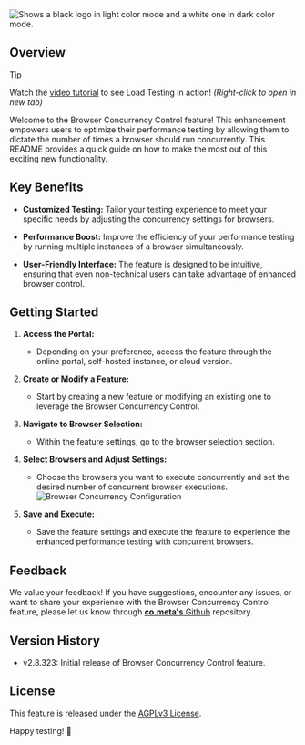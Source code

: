 <picture>
  <source media="(prefers-color-scheme: dark)" srcset="https://raw.githubusercontent.com/cometa-rocks/cometa_documentation/main/img/logos/COMETAROCKS_LogoEslog_Y_W.png">
  <source media="(prefers-color-scheme: light)" srcset="https://raw.githubusercontent.com/cometa-rocks/cometa_documentation/main/img/logos/COMETAROCKS_LogoEslog_Y_B.png">
  <img alt="Shows a black logo in light color mode and a white one in dark color mode." src="https://user-images.githubusercontent.com/25423296/163456779-a8556205-d0a5-45e2-ac17-42d089e3c3f8.png">
</picture>


## Overview

> [!TIP]
> Watch the [video tutorial](https://www.youtube.com/watch?v=hWAyx6iBbU4) to see Load Testing in action!
> *(Right-click to open in new tab)*

Welcome to the Browser Concurrency Control feature! This enhancement empowers users to optimize their performance testing by allowing them to dictate the number of times a browser should run concurrently. This README provides a quick guide on how to make the most out of this exciting new functionality.

## Key Benefits

- **Customized Testing:** Tailor your testing experience to meet your specific needs by adjusting the concurrency settings for browsers.
  
- **Performance Boost:** Improve the efficiency of your performance testing by running multiple instances of a browser simultaneously.

- **User-Friendly Interface:** The feature is designed to be intuitive, ensuring that even non-technical users can take advantage of enhanced browser control.

## Getting Started

1. **Access the Portal:**
   - Depending on your preference, access the feature through the online portal, self-hosted instance, or cloud version.

2. **Create or Modify a Feature:**
   - Start by creating a new feature or modifying an existing one to leverage the Browser Concurrency Control.

3. **Navigate to Browser Selection:**
   - Within the feature settings, go to the browser selection section.

4. **Select Browsers and Adjust Settings:**
   - Choose the browsers you want to execute concurrently and set the desired number of concurrent browser executions.
![Browser Concurrency Configuration](../../img/browser_concurrency.png)

5. **Save and Execute:**
   - Save the feature settings and execute the feature to experience the enhanced performance testing with concurrent browsers.

## Feedback

We value your feedback! If you have suggestions, encounter any issues, or want to share your experience with the Browser Concurrency Control feature, please let us know through [**co.meta's** Github](https://github.com/cometa-rocks/cometa/issues) repository.

## Version History

- v2.8.323: Initial release of Browser Concurrency Control feature.

## License

This feature is released under the [AGPLv3 License](https://github.com/cometa-rocks/cometa/blob/master/LICENSE).

Happy testing! 🚀
